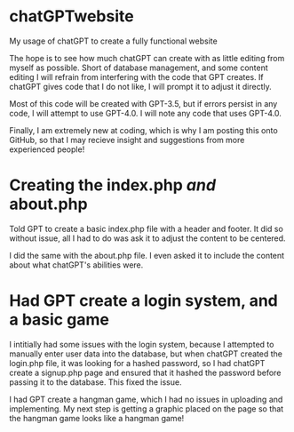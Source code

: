 # chatGPTwebsite
My usage of chatGPT to create a fully functional website

The hope is to see how much chatGPT can create with as little editing from myself as possible. Short of database management, and some content editing I will refrain from interfering with the code that GPT creates. If chatGPT gives code that I do not like, I will prompt it to adjust it directly.

Most of this code will be created with GPT-3.5, but if errors persist in any code, I will attempt to use GPT-4.0. I will note any code that uses GPT-4.0.

Finally, I am extremely new at coding, which is why I am posting this onto GitHub, so that I may recieve insight and suggestions from more experienced people!

# Creating the index.php *and* about.php
Told GPT to create a basic index.php file with a header and footer. It did so without issue, all I had to do was ask it to adjust the content to be centered.

I did the same with the about.php file. I even asked it to include the content about what chatGPT's abilities were.

# Had GPT create a login system, and a basic game
I intitially had some issues with the login system, because I attempted to manually enter user data into the database, but when chatGPT created the login.php file, it was looking for a hashed password, so I had chatGPT create a signup.php page and ensured that it hashed the password before passing it to the database. This fixed the issue.

I had GPT create a hangman game, which I had no issues in uploading and implementing. My next step is getting a graphic placed on the page so that the hangman game looks like a hangman game!
